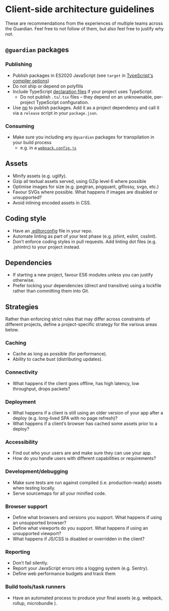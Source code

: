 # Client-side architecture guidelines

These are recommendations from the experiences of multiple teams
across the Guardian. Feel free to not follow of them, but also feel
free to justify why not.

## `@guardian` packages

### Publishing

- Publish packages in ES2020 JavaScript (see `target` in [TypeScript's compiler options](https://www.typescriptlang.org/docs/handbook/compiler-options.html))
- Do not ship or depend on polyfills
- Include TypeScript [declaration files](https://www.typescriptlang.org/docs/handbook/declaration-files/introduction.html) if your project uses TypeScript.
  - Do not publish `.ts`/`.tsx` files – they depend on an unknownable, per-project TypeScript configuration.
- Use [np](https://www.npmjs.com/package/np) to publish packages. Add it as a project dependency and call it via a `release` script in your `package.json`.

### Consuming

- Make sure you including any `@guardian` packages for transpilation in your build process 
  - e.g. in a [`webpack.config.js`](https://github.com/webpack/webpack/issues/2031#issuecomment-219040479)

## Assets

- Minify assets (e.g. uglify).
- Gzip all textual assets served, using GZip level 6 where possible
- Optimise images for size (e.g. jpegtran, pngquant, giflossy, svgo,
  etc.)
- Favour SVGs where possible. What happens if images are disabled or
  unsupported?
- Avoid inlining encoded assets in CSS.

## Coding style

- Have an [.editorconfig](http://editorconfig.org/) file in your repo.
- Automate linting as part of your test phase (e.g. jshint, eslint,
  csslint).
- Don’t enforce coding styles in pull requests. Add linting dot files
  (e.g. .jshintrc) to your project instead.

## Dependencies

- If starting a new project, favour ES6 modules unless you can justify
  otherwise.
- Prefer locking your dependencies (direct and transitive) using a lockfile rather than committing them into Git.

## Strategies

Rather than enforcing strict rules that may differ across constraints
of different projects, define a project-specific strategy for the
various areas below.

### Caching

- Cache as long as possible (for performance).
- Ability to cache bust (distributing updates).

### Connectivity

- What happens if the client goes offline, has high latency, low
  throughput, drops packets?

### Deployment

- What happens if a client is still using an older version of your app
  after a deploy (e.g. long-lived SPA with no page refresh)?
- What happens if a client’s browser has cached some assets prior to a
  deploy?

### Accessibility

- Find out who your users are and make sure they can use your app.
- How do you handle users with different capabilities or requirements?

### Development/debugging

- Make sure tests are run against compiled (i.e. production-ready)
  assets when testing locally.
- Serve sourcemaps for all your minified code.

### Browser support

- Define what browsers and versions you support. What happens if using an unsupported browser?
- Define what viewports do you support. What happens if using an unsupported viewport?
- What happens if JS/CSS is disabled or overridden in the client?

### Reporting

- Don’t fail silently.
- Report your JavaScript errors into a logging system (e.g. Sentry).
- Define web performance budgets and track them

### Build tools/task runners

- Have an automated process to produce your final assets (e.g. webpack, rollup, microbundle ).
